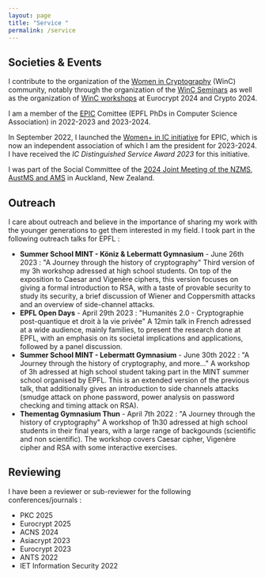 ```yaml
---
layout: page
title: "Service "
permalink: /service
---
```

## Societies & Events
I contribute to the organization of the [Women in Cryptography](https://www.womenincryptography.com) (WinC) community, notably through the organization of the [WinC Seminars](https://www.womenincryptography.com/seminar/) as well as the organization of [WinC workshops](https://www.womenincryptography.com/workshop/) at Eurocrypt 2024 and Crypto 2024.<br>

I am a member of the [EPIC](http://epic.epfl.ch/) Comittee (EPFL PhDs in Computer Science Association) in 2022-2023 and 2023-2024. <br>

In September 2022, I launched the [Women+ in IC initiative](https://wic-epfl.github.io) for EPIC, which is now an independent association of which I am the president for 2023-2024. I have received the *IC Distinguished Service Award 2023* for this initiative. 

I was part of the Social Committee of the [2024 Joint Meeting of the NZMS, AustMS and AMS](https://ms-meet-2024.blogs.auckland.ac.nz) in Auckland, New Zealand. 

## Outreach
I care about outreach and believe in the importance of sharing my work with the younger generations to get them interested in my field. 
I took part in the following outreach talks for EPFL : 
- **Summer School MINT - Köniz & Lebermatt Gymnasium** - June 26th 2023 : "A Journey through the history of cryptography" Third version of my 3h workshop adressed at high school students. On top of the exposition to Caesar and Vigenère ciphers, this version focuses on giving a formal introduction to RSA, with a taste of provable security to study its security, a brief discussion of Wiener and Coppersmith attacks and an overview of side-channel attacks.
- **EPFL Open Days** - April 29th 2023 : "Humanités 2.0 - Cryptographie post-quantique et droit à la vie privée" A 12min talk in French adressed at a wide audience, mainly families, to present the research done at EPFL, with an emphasis on its societal implications and applications, followed by a panel discussion. 
- **Summer School MINT - Lebermatt Gymnasium** - June 30th 2022 : "A Journey through the history of cryptography, and more..." A workshop of 3h adressed at high school student taking part in the MINT summer school organised by EPFL. This is an extended version of the previous talk, that additionally gives an introduction to side channels attacks (smudge attack on phone password, power analysis on password checking and timing attack on RSA). 
- **Thementag Gymnasium Thun** - April 7th 2022 : "A Journey through the history of cryptography" A workshop of 1h30 adressed at high school students in their final years, with a large range of backgounds (scientific and non scientific). The workshop covers Caesar cipher, Vigenère cipher and RSA with some interactive exercises. 

## Reviewing
I have been a reviewer or sub-reviewer for the following conferences/journals : 
- PKC 2025
- Eurocrypt 2025
- ACNS 2024
- Asiacrypt 2023
- Eurocrypt 2023
- ANTS 2022 
- IET Information Security 2022

